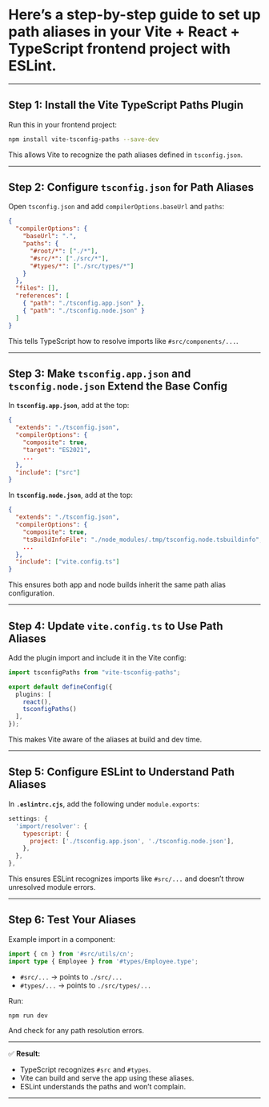# Here’s a **step-by-step guide** to set up path aliases in your Vite + React + TypeScript frontend project with ESLint.

---

## **Step 1: Install the Vite TypeScript Paths Plugin**

Run this in your frontend project:

```bash
npm install vite-tsconfig-paths --save-dev
```

This allows Vite to recognize the path aliases defined in `tsconfig.json`.

---

## **Step 2: Configure `tsconfig.json` for Path Aliases**

Open `tsconfig.json` and add `compilerOptions.baseUrl` and `paths`:

```json
{
  "compilerOptions": {
    "baseUrl": ".",
    "paths": {
      "#root/*": ["./*"],
      "#src/*": ["./src/*"],
      "#types/*": ["./src/types/*"]
    }
  },
  "files": [],
  "references": [
    { "path": "./tsconfig.app.json" },
    { "path": "./tsconfig.node.json" }
  ]
}
```

This tells TypeScript how to resolve imports like `#src/components/...`.

---

## **Step 3: Make `tsconfig.app.json` and `tsconfig.node.json` Extend the Base Config**

In **`tsconfig.app.json`**, add at the top:

```json
{
  "extends": "./tsconfig.json",
  "compilerOptions": {
    "composite": true,
    "target": "ES2021",
    ...
  },
  "include": ["src"]
}
```

In **`tsconfig.node.json`**, add at the top:

```json
{
  "extends": "./tsconfig.json",
  "compilerOptions": {
    "composite": true,
    "tsBuildInfoFile": "./node_modules/.tmp/tsconfig.node.tsbuildinfo",
    ...
  },
  "include": ["vite.config.ts"]
}
```

This ensures both app and node builds inherit the same path alias configuration.

---

## **Step 4: Update `vite.config.ts` to Use Path Aliases**

Add the plugin import and include it in the Vite config:

```ts
import tsconfigPaths from "vite-tsconfig-paths";

export default defineConfig({
  plugins: [
    react(),
    tsconfigPaths()
  ],
});
```

This makes Vite aware of the aliases at build and dev time.

---

## **Step 5: Configure ESLint to Understand Path Aliases**

In **`.eslintrc.cjs`**, add the following under `module.exports`:

```js
settings: {
  'import/resolver': {
    typescript: {
      project: ['./tsconfig.app.json', './tsconfig.node.json'],
    },
  },
},
```

This ensures ESLint recognizes imports like `#src/...` and doesn’t throw unresolved module errors.

---

## **Step 6: Test Your Aliases**

Example import in a component:

```ts
import { cn } from '#src/utils/cn';
import type { Employee } from '#types/Employee.type';
```

* `#src/...` → points to `./src/...`
* `#types/...` → points to `./src/types/...`

Run:

```bash
npm run dev
```

And check for any path resolution errors.

---

✅ **Result:**

* TypeScript recognizes `#src` and `#types`.
* Vite can build and serve the app using these aliases.
* ESLint understands the paths and won’t complain.

---
